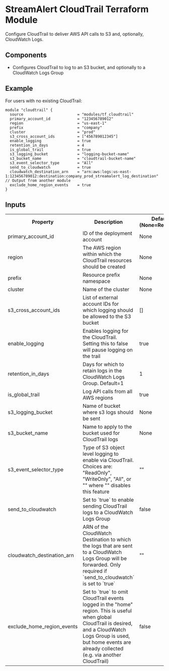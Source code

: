 # StreamAlert CloudTrail Terraform Module
Configure CloudTrail to deliver AWS API calls to S3 and, optionally, CloudWatch Logs.

## Components
* Configures CloudTrail to log to an S3 bucket, and optionally to a CloudWatch Logs Group

## Example
For users with no existing CloudTrail:
```hcl
module "cloudtrail" {
  source                        = "modules/tf_cloudtrail"
  primary_account_id            = "123456789012"
  region                        = "us-east-1"
  prefix                        = "company"
  cluster                       = "prod"
  s3_cross_account_ids          = ["456789012345"]
  enable_logging                = true
  retention_in_days             = 4
  is_global_trail               = true
  s3_logging_bucket             = "logging-bucket-name"
  s3_bucket_name                = "cloudtrail-bucket-name"
  s3_event_selector_type        = "All"
  send_to_cloudwatch            = true
  cloudwatch_destination_arn    = "arn:aws:logs:us-east-1:123456789012:destination:company_prod_streamalert_log_destination" // Output from another module
  exclude_home_region_events    = true
}
```

## Inputs
<table>
  <tr>
    <th>Property</th>
    <th>Description</th>
    <th>Default (None=Required)</th>
  </tr>
  <tr>
    <td>primary_account_id</td>
    <td>ID of the deployment account</td>
    <td>None</td>
  </tr>
  <tr>
    <td>region</td>
    <td>The AWS region within which the CloudTrail resources should be created</td>
    <td>None</td>
  </tr>
  <tr>
    <td>prefix</td>
    <td>Resource prefix namespace</td>
    <td>None</td>
  </tr>
  <tr>
    <td>cluster</td>
    <td>Name of the cluster</td>
    <td>None</td>
  </tr>
  <tr>
    <td>s3_cross_account_ids</td>
    <td>List of external account IDs for which logging should be allowed to the S3 bucket</td>
    <td>[]</td>
  </tr>
  <tr>
    <td>enable_logging</td>
    <td>Enables logging for the CloudTrail. Setting this to false will pause logging on the trail</td>
    <td>true</td>
  </tr>
  <tr>
    <td>retention_in_days</td>
    <td>Days for which to retain logs in the CloudWatch Logs Group. Default=1</td>
    <td>1</td>
  </tr>
  <tr>
    <td>is_global_trail</td>
    <td>Log API calls from all AWS regions</td>
    <td>true</td>
  </tr>
  <tr>
    <td>s3_logging_bucket</td>
    <td>Name of bucket where s3 logs should be sent</td>
    <td>None</td>
  </tr>
  <tr>
    <td>s3_bucket_name</td>
    <td>Name to apply to the bucket used for CloudTrail logs</td>
    <td>None</td>
  </tr>
  <tr>
    <td>s3_event_selector_type</td>
    <td>Type of S3 object level logging to enable via CloudTrail. Choices are: "ReadOnly", "WriteOnly", "All", or "" where "" disables this feature</td>
    <td>""</td>
  </tr>
  <tr>
    <td>send_to_cloudwatch</td>
    <td>Set to `true` to enable sending CloudTrail logs to a CloudWatch Logs Group</td>
    <td>false</td>
  </tr>
  <tr>
    <td>cloudwatch_destination_arn</td>
    <td>ARN of the CloudWatch Destination to which the logs that are sent to a CloudWatch Logs Group will be forwarded. Only required if `send_to_cloudwatch` is set to `true`</td>
    <td>""</td>
  </tr>
  <tr>
    <td>exclude_home_region_events</td>
    <td>Set to `true` to omit CloudTrail events logged in the "home" region. This is useful when global CloudTrail is desired, and a CloudWatch Logs Group is used, but home events are already collected (e.g. via another CloudTrail)</td>
    <td>false</td>
  </tr>
</table>
